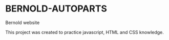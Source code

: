 # BERNOLD-AUTOPARTS
Bernold website

This project was created to practice javascript, HTML and CSS knowledge.
